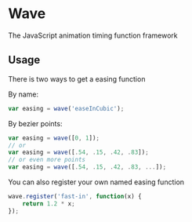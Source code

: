 Wave
==========

The JavaScript animation timing function framework

## Usage

There is two ways to get a easing function

By name:

```javascript
var easing = wave('easeInCubic');
```

By bezier points:

```javascript
var easing = wave([0, 1]);
// or
var easing = wave([.54, .15, .42, .83]);
// or even more points
var easing = wave([.54, .15, .42, .83, ...]);
```

You can also register your own named easing function

```javascript
wave.register('fast-in', function(x) {
    return 1.2 * x;
});
```
